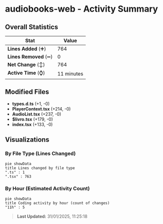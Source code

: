# audiobooks-web - Activity Summary 

## Overall Statistics

| Stat                   | Value                                                             |
| ---------------------- | ----------------------------------------------------------------- |
| **Lines Added** (➕)   | 764                                          |
| **Lines Removed** (➖) | 0                                        |
| **Net Change** (↕)    | 764                |
| **Active Time** (⌚)   | 11 minutes |


## Modified Files
- **types.d.ts** (+1, -0)
- **PlayerContext.tsx** (+214, -0)
- **AudioList.tsx** (+237, -0)
- **$livro.tsx** (+179, -0)
- **index.tsx** (+133, -0)

## Visualizations

### By File Type (Lines Changed)

```mermaid
pie showData
title Lines changed by file type
".ts" : 1
".tsx" : 763
```

### By Hour (Estimated Activity Count)

```mermaid
pie showData
title Coding activity by hour (count of changes)
"11h" : 5
```


> **Last Updated:** 31/01/2025, 11:25:18